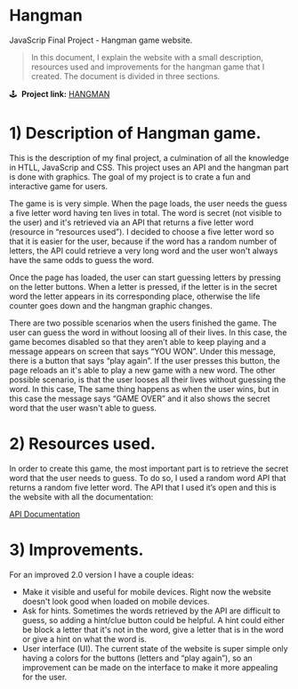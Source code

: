# Hangman

JavaScrip Final Project - Hangman game website.

> In this document, I explain the website with a small description, resources used and improvements for the hangman game that I created. The document is divided in three sections.
> 

🕹️  **Project link:** [HANGMAN](https://celebrated-cuchufli-5ef825.netlify.app/)

# 1) Description of Hangman game.

This is the description of my final project, a culmination of all the knowledge in HTLL, JavaScrip and CSS. This project uses an API and the hangman part is done with graphics. The goal of my project is to crate a fun and interactive game for users. 

The game is is very simple. When the page loads, the user needs the guess a five letter word having ten lives in total. The word is secret (not visible to the user) and it's retrieved via an API that returns a five letter word (resource in “resources used”). I decided to choose a five letter word so that it is easier for the user, because if the word has a random number of letters, the API could retrieve a very long word and the user won't always have the same odds to guess the word.

Once the page has loaded, the user can start guessing letters by pressing on the letter buttons. When a letter is pressed, if the letter is in the secret word the letter appears in its corresponding place, otherwise the life counter goes down and the hangman graphic changes.

There are two possible scenarios when the users finished the game. The user can guess the word in without loosing all of their lives. In this case, the game becomes disabled so that they aren’t able to keep playing and a message appears on screen that says “YOU WON”. Under this message, there is a button that says “play again”. If the user presses this button, the page reloads an it's able to play a new game with a new word. The other possible scenario, is that the user looses all their lives without guessing the word. In this case, The same thing happens as when the user wins, but in this case the message says “GAME OVER” and it also shows the secret word that the user wasn't able to guess.

# 2) Resources used.

In order to create this game, the most important part is to retrieve the secret word that the user needs to guess. To do so, I used a random word API that returns a random five letter word. The API that I used it’s open and this is the website with all the documentation:

[API Documentation](http://random-word-api.herokuapp.com/home)

# 3) Improvements.

For an improved 2.0 version I have a couple ideas:

- Make it visible and useful for mobile devices. Right now the website doesn't look good when loaded on mobile devices.
- Ask for hints. Sometimes the words retrieved by the API are difficult to guess, so adding a hint/clue button could be helpful. A hint could either be block a letter that it's not in the word, give a letter that is in the word or give a hint on what the word is.
- User interface (UI). The current state of the website is super simple only having a colors for the buttons (letters and “play again”), so an improvement can be made on the interface to make it more appealing for the user.
